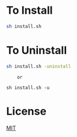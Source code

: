 # To Install

```bash
sh install.sh
```
    
# To Uninstall

```bash
sh install.sh -uninstall
```
        or
```
sh install.sh -u
```

# License
 [MIT](https://choosealicense.com/licenses/mit/)
